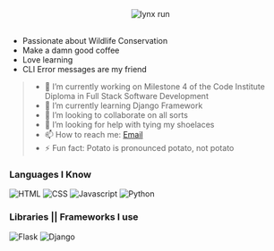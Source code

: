 <div align="center">
<img src="https://payload.cargocollective.com/1/3/113835/13796424/Caracal_Run_Cycle_Chalk_Black.gif" alt="lynx run"/>
</div>
<br>

- Passionate about Wildlife Conservation
- Make a damn good coffee
- Love learning
- CLI Error messages are my friend

> - 🔭 I’m currently working on Milestone 4 of the Code Institute Diploma in Full Stack Software Development
> - 🌱 I’m currently learning Django Framework
> - 👯 I’m looking to collaborate on all sorts
> - 🤔 I’m looking for help with tying my shoelaces
> - 📫 How to reach me: [Email](jim.lynx@gmail.com)
> - ⚡ Fun fact: Potato is pronounced potato, not potato

### Languages I Know

![HTML](https://img.shields.io/static/v1?label=HTML&message=5&color=E34F26&style=for-the-badge&logo=html5)
![CSS](https://img.shields.io/static/v1?label=CSS&message=3&color=1572B6&style=for-the-badge&logo=css3)
![Javascript](https://img.shields.io/static/v1?label=JavaScript&message=ES8&style=for-the-badge&color=F7DF1E&logo=JavaScript)
![Python](https://img.shields.io/static/v1?label=Python&style=for-the-badge&message=3&color=3776AB&logo=PYTHON)

### Libraries || Frameworks I use

![Flask](https://img.shields.io/static/v1?label=Flask&style=for-the-badge&message=1.1.2&color=181717&logo=flask)
![Django](https://img.shields.io/static/v1?label=Django&style=for-the-badge&message=3.1&color=092E20&logo=django)
